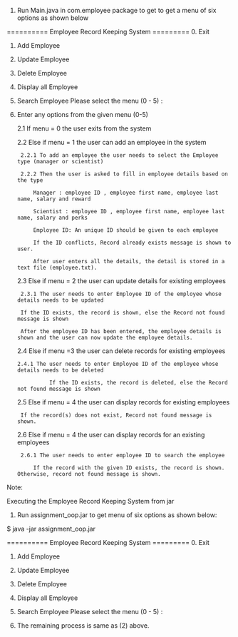 

1. Run Main.java in com.employee package to get to get a menu of six options as shown below 

========== Employee Record Keeping System =========
0. Exit
1. Add Employee
2. Update Employee
3. Delete Employee
4. Display all Employee
5. Search Employee
Please select the menu (0 - 5) : 


2. Enter any options from the given menu (0-5) 
   
	2.1 If menu = 0 the user exits from the system 

	2.2 Else if menu = 1 the user can add an employee in the system 
		
		2.2.1 To add an employee the user needs to select the Employee type (manager or scientist)

		2.2.2 Then the user is asked to fill in employee details based on the type

			Manager : employee ID , employee first name, employee last name, salary and reward

			Scientist : employee ID , employee first name, employee last name, salary and perks

			Employee ID: An unique ID should be given to each employee

			If the ID conflicts, Record already exists message is shown to user.

			After user enters all the details, the detail is stored in a text file (employee.txt).

	2.3 Else if menu = 2 the user can update details for existing employees 

	    2.3.1 The user needs to enter Employee ID of the employee whose details needs to be updated
		  
		If the ID exists, the record is shown, else the Record not found message is shown

		After the employee ID has been entered, the employee details is shown and the user can now update the employee details.
		
	2.4 Else if menu =3 the user can delete records for existing employees 
	    
	   2.4.1 The user needs to enter Employee ID of the employee whose details needs to be deleted
	         
                 If the ID exists, the record is deleted, else the Record not found message is shown 

	2.5 Else if menu = 4 the user can display records for existing employees 
            
	    If the record(s) does not exist, Record not found message is shown.

	2.6 Else if menu = 4 the user can display records for an existing employees 

	    2.6.1 The user needs to enter employee ID to search the employee 
		
	        If the record with the given ID exists, the record is shown. Otherwise, record not found message is shown.
	

Note:


Executing the Employee Record Keeping System from jar 

1. Run assignment_oop.jar to get menu of six options as shown below:
	
$ java -jar assignment_oop.jar

========== Employee Record Keeping System =========
0. Exit
1. Add Employee
2. Update Employee
3. Delete Employee
4. Display all Employee
5. Search Employee
Please select the menu (0 - 5) : 

2. The remaining process is same as (2) above.
	   	

